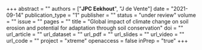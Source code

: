 +++
abstract = ""
authors = ["**JPC Eekhout**", "J de Vente"]
date = "2021-09-14"
publication_type = "1"
publisher = ""
status = "under review"
volume = ""
issue = ""
pages = ""
title = "Global impact of climate change on soil erosion and potential for adaptation through soil conservation"
doi = ""
url_article = ""
url_dataset = ""
url_pdf = ""
url_slides = ""
url_video = ""
url_code = ""
project = "xtreme"
openaccess = false
inPrep = "true"
+++